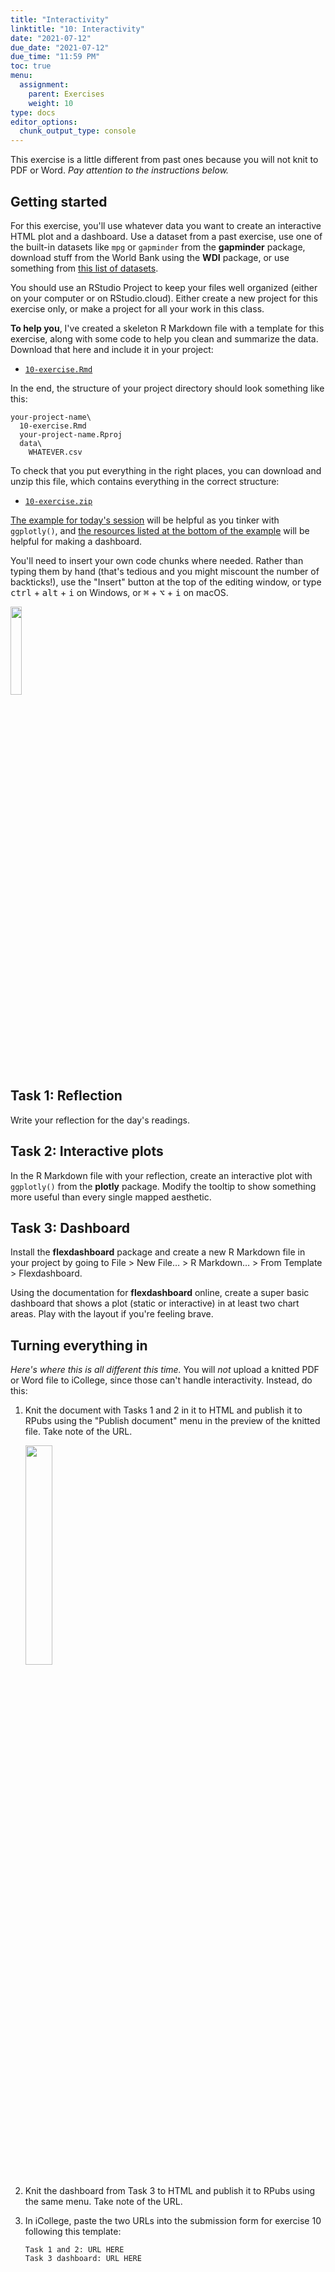 ```yaml
---
title: "Interactivity"
linktitle: "10: Interactivity"
date: "2021-07-12"
due_date: "2021-07-12"
due_time: "11:59 PM"
toc: true
menu:
  assignment:
    parent: Exercises
    weight: 10
type: docs
editor_options: 
  chunk_output_type: console
---
```


This exercise is a little different from past ones because you will not knit to PDF or Word. *Pay attention to the instructions below.*


## Getting started

For this exercise, you'll use whatever data you want to create an interactive HTML plot and a dashboard. Use a dataset from a past exercise, use one of the built-in datasets like `mpg` or `gapminder` from the **gapminder** package, download stuff from the World Bank using the **WDI** package, or use something from [this list of datasets](/resource/data/).

You should use an RStudio Project to keep your files well organized (either on your computer or on RStudio.cloud). Either create a new project for this exercise only, or make a project for all your work in this class.

**To help you**, I've created a skeleton R Markdown file with a template for this exercise, along with some code to help you clean and summarize the data. Download that here and include it in your project:

- [<i class="fab fa-r-project"></i> `10-exercise.Rmd`](/projects/10-exercise/10-exercise.Rmd)

In the end, the structure of your project directory should look something like this:

```text
your-project-name\
  10-exercise.Rmd
  your-project-name.Rproj
  data\
    WHATEVER.csv
```

To check that you put everything in the right places, you can download and unzip this file, which contains everything in the correct structure:

- [<i class="fas fa-file-archive"></i> `10-exercise.zip`](/projects/10-exercise.zip)

[The example for today's session](/example/10-example/) will be helpful as you tinker with `ggplotly()`, and [the resources listed at the bottom of the example](/example/10-example/#making-a-dashboard-with-flexdashboard) will be helpful for making a dashboard.

You'll need to insert your own code chunks where needed. Rather than typing them by hand (that's tedious and you might miscount the number of backticks!), use the "Insert" button at the top of the editing window, or type <kbd>ctrl</kbd> + <kbd>alt</kbd> + <kbd>i</kbd> on Windows, or <kbd>⌘</kbd> + <kbd>⌥</kbd> + <kbd>i</kbd> on macOS.

<img src="/img/assignments/insert-chunk-button.png" width="19%" />

## Task 1: Reflection

Write your reflection for the day's readings.


## Task 2: Interactive plots

In the R Markdown file with your reflection, create an interactive plot with `ggplotly()` from the **plotly** package. Modify the tooltip to show something more useful than every single mapped aesthetic.


## Task 3: Dashboard

Install the **flexdashboard** package and create a new R Markdown file in your project by going to File > New File… > R Markdown… > From Template > Flexdashboard.

Using the documentation for **flexdashboard** online, create a super basic dashboard that shows a plot (static or interactive) in at least two chart areas. Play with the layout if you're feeling brave.


## Turning everything in

*Here's where this is all different this time.* You will *not* upload a knitted PDF or Word file to iCollege, since those can't handle interactivity. Instead, do this:

1. Knit the document with Tasks 1 and 2 in it to HTML and publish it to RPubs using the "Publish document" menu in the preview of the knitted file. Take note of the URL.

    <img src="/slides/img/10/publish-document.png" width="30%" />

2. Knit the dashboard from Task 3 to HTML and publish it to RPubs using the same menu. Take note of the URL.

3. In iCollege, paste the two URLs into the submission form for exercise 10 following this template:

    ```text
    Task 1 and 2: URL HERE
    Task 3 dashboard: URL HERE
    ```
